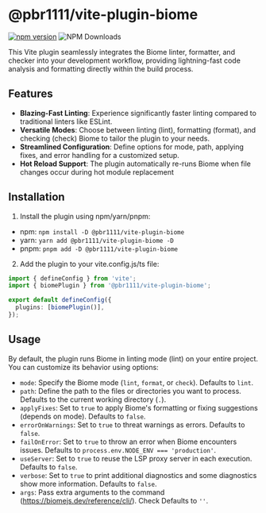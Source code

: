 # @pbr1111/vite-plugin-biome

[![npm version](https://badge.fury.io/js/%40pbr1111%2Fvite-plugin-biome.svg)](https://badge.fury.io/js/%40pbr1111%2Fvite-plugin-biome)
![NPM Downloads](https://img.shields.io/npm/dm/%40pbr1111%2Fvite-plugin-biome)


This Vite plugin seamlessly integrates the Biome linter, formatter, and checker into your development workflow, providing lightning-fast code analysis and formatting directly within the build process.

## Features

- **Blazing-Fast Linting**: Experience significantly faster linting compared to traditional linters like ESLint.
- **Versatile Modes**: Choose between linting (lint), formatting (format), and checking (check) Biome to tailor the plugin to your needs.
- **Streamlined Configuration**: Define options for mode, path, applying fixes, and error handling for a customized setup.
- **Hot Reload Support**: The plugin automatically re-runs Biome when file changes occur during hot module replacement

## Installation

1. Install the plugin using npm/yarn/pnpm:
- npm: `npm install -D @pbr1111/vite-plugin-biome`
- yarn: `yarn add @pbr1111/vite-plugin-biome -D`
- pnpm: `pnpm add -D @pbr1111/vite-plugin-biome`

2. Add the plugin to your vite.config.js/ts file:
```ts
import { defineConfig } from 'vite';
import { biomePlugin } from '@pbr1111/vite-plugin-biome';

export default defineConfig({
  plugins: [biomePlugin()],
});
```

## Usage

By default, the plugin runs Biome in linting mode (lint) on your entire project. You can customize its behavior using options:

- `mode`: Specify the Biome mode (`lint`, `format`, or `check`). Defaults to `lint`.
- `path`: Define the path to the files or directories you want to process. Defaults to the current working directory (`.`).
- `applyFixes`: Set to `true` to apply Biome's formatting or fixing suggestions (depends on mode). Defaults to `false`.
- `errorOnWarnings`: Set to `true` to threat warnings as errors. Defaults to `false`.
- `failOnError`: Set to `true` to throw an error when Biome encounters issues. Defaults to `process.env.NODE_ENV === 'production'`.
- `useServer`: Set to `true` to reuse the LSP proxy server in each execution. Defaults to `false`.
- `verbose`: Set to `true` to print additional diagnostics and some diagnostics show more information. Defaults to `false`.
- `args`: Pass extra arguments to the command (https://biomejs.dev/reference/cli/).  Check Defaults to `''`.


